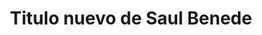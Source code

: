 ---
title: "Titulo nuevo de Saul Benede"

description: "Test sitio estático."

featured_image: '/images/Smurfcat.jpg'
---